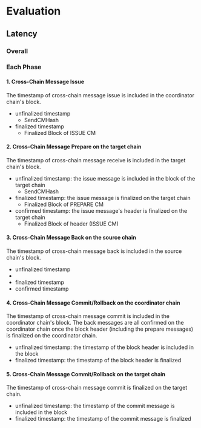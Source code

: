 # Evaluation

## Latency

### Overall

### Each Phase

#### 1. Cross-Chain Message Issue

The timestamp of cross-chain message issue is included in the coordinator chain's block.
- unfinalized timestamp
  - SendCMHash
- finalized timestamp
  - Finalized Block of ISSUE CM
  
#### 2. Cross-Chain Message Prepare on the target chain

The timestamp of cross-chain message receive is included in the target chain's block.
- unfinalized timestamp: the issue message is included in the block of the target chain
  - SendCMHash
- finalized timestamp: the issue message is finalized on the target chain
  - Finalized Block of PREPARE CM
- confirmed timestamp: the issue message's header is finalized on the target chain
  - Finalized Block of header (ISSUE CM)

#### 3. Cross-Chain Message Back on the source chain

The timestamp of cross-chain message back is included in the source chain's block.
- unfinalized timestamp
- 
- finalized timestamp
- confirmed timestamp

#### 4. Cross-Chain Message Commit/Rollback on the coordinator chain

The timestamp of cross-chain message commit is included in the coordinator chain's block.
The back messages are all confirmed on the coordinator chain once the block header (including the prepare messages) is finalized on the coordinator chain.
- unfinalized timestamp: the timestamp of the block header is included in the block
- finalized timestamp: the timestamp of the block header is finalized

#### 5. Cross-Chain Message Commit/Rollback on the target chain

The timestamp of cross-chain message commit is finalized on the target chain.
- unfinalized timestamp: the timestamp of the commit message is included in the block
- finalized timestamp: the timestamp of the commit message is finalized

